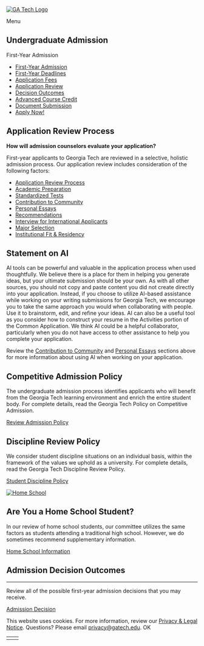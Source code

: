 [![GA Tech Logo](https://admission.gatech.edu/images/gt-logo-oneline-white.svg)](https://admission.gatech.edu/)

Menu

## Undergraduate Admission

First-Year Admission

- [First-Year Admission](https://admission.gatech.edu/first-year)
- [First-Year Deadlines](https://admission.gatech.edu/first-year/deadlines)
- [Application Fees](https://admission.gatech.edu/first-year/application-fees)
- [Application Review](https://admission.gatech.edu/first-year/application-review)
- [Decision Outcomes](https://admission.gatech.edu/first-year/decision-outcomes)
- [Advanced Course Credit](https://admission.gatech.edu/first-year/advanced-course-credit)
- [Document Submission](https://admission.gatech.edu/apply/documents)
- [Apply Now!](https://www.commonapp.org/explore/georgia-institute-technology)

## Application Review Process

**How will admission counselors evaluate your application?**

First-year applicants to Georgia Tech are reviewed in a selective, holistic admission process. Our application review includes consideration of the following factors:

- [Application Review Process](https://admission.gatech.edu/first-year/application-review)
- [Academic Preparation](https://admission.gatech.edu/first-year/academic-preparation)
- [Standardized Tests](https://admission.gatech.edu/first-year/standardized-tests)
- [Contribution to Community](https://admission.gatech.edu/first-year/contribution-to-community)
- [Personal Essays](https://admission.gatech.edu/first-year/personal-essays)
- [Recommendations](https://admission.gatech.edu/first-year/recommendations)
- [Interview for International Applicants](https://admission.gatech.edu/first-year/interview)
- [Major Selection](https://admission.gatech.edu/first-year/major-selection)
- [Institutional Fit & Residency](https://admission.gatech.edu/first-year/institutional-fit)

## Statement on AI

AI tools can be powerful and valuable in the application process when used thoughtfully. We believe there is a place for them in helping you generate ideas, but your ultimate submission should be your own. As with all other sources, you should not copy and paste content you did not create directly into your application. Instead, if you choose to utilize AI-based assistance while working on your writing submissions for Georgia Tech, we encourage you to take the same approach you would when collaborating with people. Use it to brainstorm, edit, and refine your ideas. AI can also be a useful tool as you consider how to construct your resume in the Activities portion of the Common Application. We think AI could be a helpful collaborator, particularly when you do not have access to other assistance to help you complete your application.

Review the [Contribution to Community](https://admission.gatech.edu/first-year/contribution-to-community) and [Personal Essays](https://admission.gatech.edu/first-year/personal-essays) sections above for more information about using AI when working on your application.

## Competitive Admission Policy

The undergraduate admission process identifies applicants who will benefit from the Georgia Tech learning environment and enrich the entire student body. For complete details, read the Georgia Tech Policy on Competitive Admission.

[Review Admission Policy](https://admission.gatech.edu/first-year/competitive-admission)

## Discipline Review Policy

We consider student discipline situations on an individual basis, within the framework of the values we uphold as a university. For complete details, read the Georgia Tech Discipline Review Policy.

[Student Discipline Policy](https://admission.gatech.edu/discipline-review)

[![Home School](https://admission.gatech.edu/images/blocks/p15.jpg)](https://admission.gatech.edu/first-year/home-school)

## Are You a Home School Student?

In our review of home school students, our committee utilizes the same factors as students attending a traditional high school. However, we do sometimes recommend supplementary information.

[Home School Information](https://admission.gatech.edu/first-year/home-school)

## Admission Decision Outcomes

* * *

Review all of the possible first-year admission decisions that you may receive.

[Admission Decision](https://admission.gatech.edu/first-year/decision-outcomes)

This website uses cookies. For more information, review our [Privacy & Legal Notice](https://www.gatech.edu/privacy). Questions? Please email [privacy@gatech.edu](mailto:privacy@gatech.edu).
OK

|     |     |
| --- | --- |
|  |  |